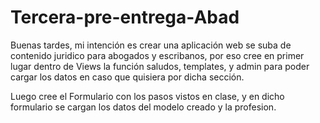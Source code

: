 # Tercera-pre-entrega-Abad
Buenas tardes, mi intención es crear una aplicación web se suba de contenido juridico para abogados y escribanos, por eso cree en primer lugar dentro de Views  la función saludos, templates, y admin para poder cargar los datos en caso que quisiera por dicha sección.

Luego cree el Formulario con los pasos vistos en clase, y en dicho formulario se cargan los datos del modelo creado y la profesion.
